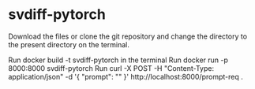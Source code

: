 # svdiff-pytorch

Download the files or clone the git repository and change the directory to the present directory on the terminal.


Run docker build -t svdiff-pytorch in the terminal
Run docker run -p 8000:8000 svdiff-pytorch
Run curl -X POST -H "Content-Type: application/json" -d '{
  "prompt": "<Your message>"
}' http://localhost:8000/prompt-req
.
